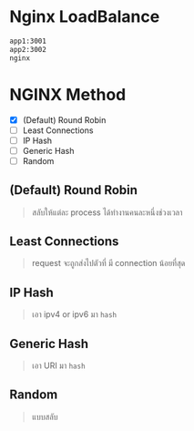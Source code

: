 # Nginx LoadBalance

```sh
app1:3001
app2:3002
nginx
```

# NGINX Method
- [x] (Default) Round Robin 
- [ ] Least Connections
- [ ] IP Hash
- [ ] Generic Hash
- [ ] Random

## (Default) Round Robin
> สลับให้แต่ละ process ได้ทำงานคนละหนึ่งช่วงเวลา

## Least Connections
> request จะถูกส่งไปตัวที่ มี connection น้อยที่สุด

## IP Hash
> เอา ipv4 or ipv6 มา ``hash``
## Generic Hash
> เอา URI มา ``hash``

## Random
> แบบสลับ
